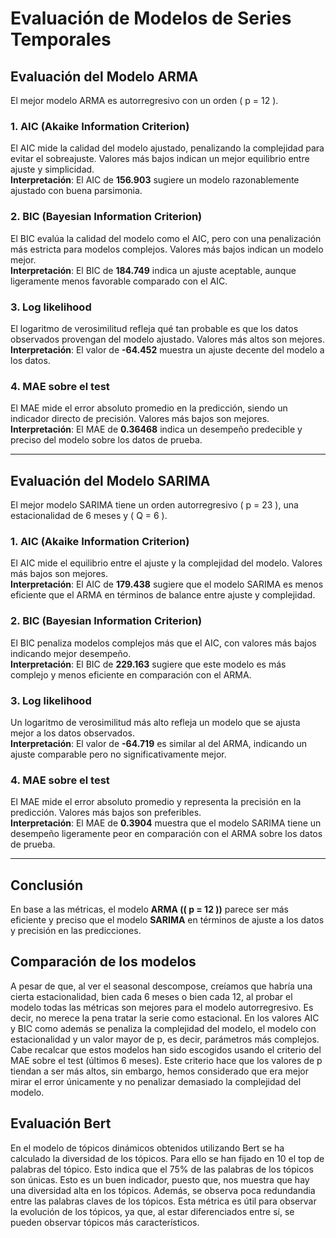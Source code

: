 # Evaluación de Modelos de Series Temporales

## Evaluación del Modelo ARMA

El mejor modelo ARMA es autorregresivo con un orden \( p = 12 \).

### 1. AIC (Akaike Information Criterion)
El AIC mide la calidad del modelo ajustado, penalizando la complejidad para evitar el sobreajuste. Valores más bajos indican un mejor equilibrio entre ajuste y simplicidad.  
**Interpretación**: El AIC de **156.903** sugiere un modelo razonablemente ajustado con buena parsimonia.

### 2. BIC (Bayesian Information Criterion)
El BIC evalúa la calidad del modelo como el AIC, pero con una penalización más estricta para modelos complejos. Valores más bajos indican un modelo mejor.  
**Interpretación**: El BIC de **184.749** indica un ajuste aceptable, aunque ligeramente menos favorable comparado con el AIC.

### 3. Log likelihood
El logaritmo de verosimilitud refleja qué tan probable es que los datos observados provengan del modelo ajustado. Valores más altos son mejores.  
**Interpretación**: El valor de **-64.452** muestra un ajuste decente del modelo a los datos.

### 4. MAE sobre el test
El MAE mide el error absoluto promedio en la predicción, siendo un indicador directo de precisión. Valores más bajos son mejores.  
**Interpretación**: El MAE de **0.36468** indica un desempeño predecible y preciso del modelo sobre los datos de prueba.

---

## Evaluación del Modelo SARIMA

El mejor modelo SARIMA tiene un orden autorregresivo \( p = 23 \), una estacionalidad de 6 meses y \( Q = 6 \).

### 1. AIC (Akaike Information Criterion)
El AIC mide el equilibrio entre el ajuste y la complejidad del modelo. Valores más bajos son mejores.  
**Interpretación**: El AIC de **179.438** sugiere que el modelo SARIMA es menos eficiente que el ARMA en términos de balance entre ajuste y complejidad.

### 2. BIC (Bayesian Information Criterion)
El BIC penaliza modelos complejos más que el AIC, con valores más bajos indicando mejor desempeño.  
**Interpretación**: El BIC de **229.163** sugiere que este modelo es más complejo y menos eficiente en comparación con el ARMA.

### 3. Log likelihood
Un logaritmo de verosimilitud más alto refleja un modelo que se ajusta mejor a los datos observados.  
**Interpretación**: El valor de **-64.719** es similar al del ARMA, indicando un ajuste comparable pero no significativamente mejor.

### 4. MAE sobre el test
El MAE mide el error absoluto promedio y representa la precisión en la predicción. Valores más bajos son preferibles.  
**Interpretación**: El MAE de **0.3904** muestra que el modelo SARIMA tiene un desempeño ligeramente peor en comparación con el ARMA sobre los datos de prueba.

---

## Conclusión

En base a las métricas, el modelo **ARMA (\( p = 12 \))** parece ser más eficiente y preciso que el modelo **SARIMA** en términos de ajuste a los datos y precisión en las predicciones.

## Comparación de los modelos
A pesar de que, al ver el seasonal descompose, creíamos que habría una cierta estacionalidad, bien cada 6 meses o bien cada 12, al probar el modelo todas las métricas son mejores para el modelo autorregresivo. Es decir, no merece la pena tratar la serie como estacional. En los valores AIC y BIC como además se penaliza la complejidad del modelo, el modelo con estacionalidad y un valor mayor de p, es decir, parámetros más complejos.
Cabe recalcar que estos modelos han sido escogidos usando el criterio del MAE sobre el test (últimos 6 meses). Este criterio hace que los valores de p tiendan a ser más altos, sin embargo, hemos considerado que era mejor mirar el error únicamente y no penalizar demasiado la complejidad del modelo.
## Evaluación Bert
En el modelo de tópicos dinámicos obtenidos utilizando Bert se ha calculado la diversidad de los tópicos. Para ello se han fijado en 10 el top de palabras del tópico. Esto indica que el 75% de las palabras de los tópicos son únicas. Esto es un buen indicador, puesto que, nos muestra que hay una diversidad alta en los tópicos. Además, se observa poca redundandia entre las palabras claves de los tópicos. Esta métrica es útil para observar la evolución de los tópicos, ya que, al estar diferenciados entre sí, se pueden observar tópicos más característicos.
